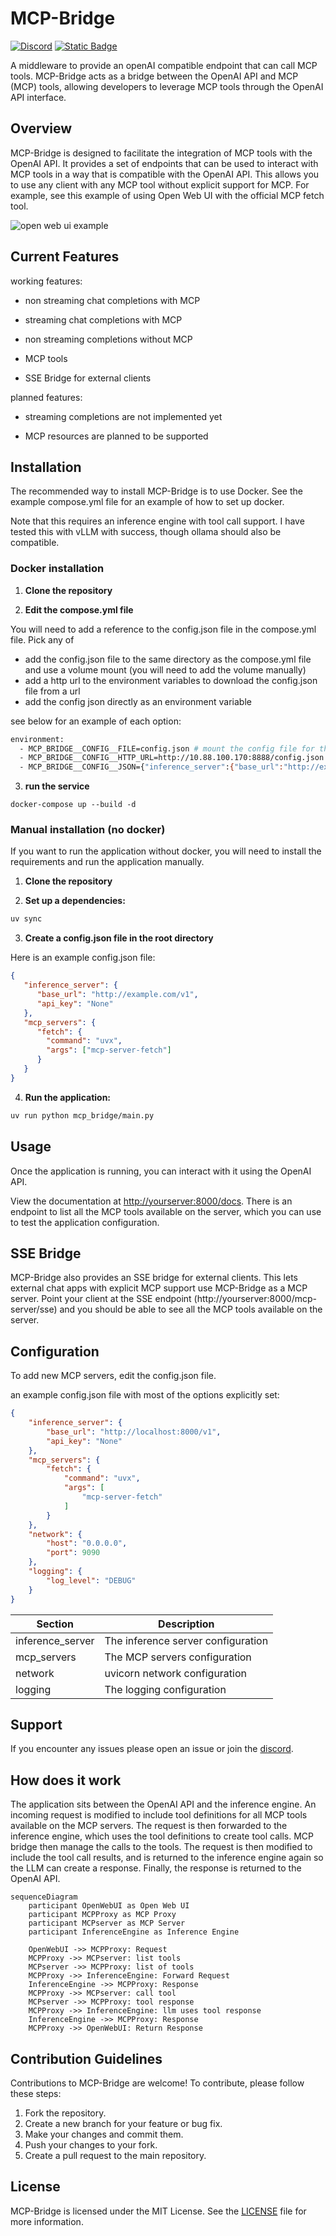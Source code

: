 # MCP-Bridge

<p>
  <a href="https://discord.gg/4NVQHqNxSZ"><img alt="Discord" src="https://img.shields.io/discord/1320517159331430480?style=flat&logo=discord&color=blue"></a>
  <a href="LICENSE"><img alt="Static Badge" src="https://img.shields.io/badge/License-MIT-blue?style=flat"></a>
</p>


A middleware to provide an openAI compatible endpoint that can call MCP tools. MCP-Bridge acts as a bridge between the OpenAI API and MCP (MCP) tools, allowing developers to leverage MCP tools through the OpenAI API interface.

## Overview
MCP-Bridge is designed to facilitate the integration of MCP tools with the OpenAI API. It provides a set of endpoints that can be used to interact with MCP tools in a way that is compatible with the OpenAI API. This allows you to use any client with any MCP tool without explicit support for MCP. For example, see this example of using Open Web UI with the official MCP fetch tool. 

![open web ui example](/assets/owui_example.png)

## Current Features

working features:

- non streaming chat completions with MCP
- streaming chat completions with MCP

- non streaming completions without MCP

- MCP tools

- SSE Bridge for external clients

planned features:

- streaming completions are not implemented yet

- MCP resources are planned to be supported

## Installation

The recommended way to install MCP-Bridge is to use Docker. See the example compose.yml file for an example of how to set up docker. 

Note that this requires an inference engine with tool call support. I have tested this with vLLM with success, though ollama should also be compatible.

### Docker installation

1. **Clone the repository**

2. **Edit the compose.yml file**

You will need to add a reference to the config.json file in the compose.yml file. Pick any of
- add the config.json file to the same directory as the compose.yml file and use a volume mount (you will need to add the volume manually)
- add a http url to the environment variables to download the config.json file from a url
- add the config json directly as an environment variable

see below for an example of each option:
```bash
environment:
  - MCP_BRIDGE__CONFIG__FILE=config.json # mount the config file for this to work
  - MCP_BRIDGE__CONFIG__HTTP_URL=http://10.88.100.170:8888/config.json
  - MCP_BRIDGE__CONFIG__JSON={"inference_server":{"base_url":"http://example.com/v1","api_key":"None"},"mcp_servers":{"fetch":{"command":"uvx","args":["mcp-server-fetch"]}}}
```

3. **run the service**
```
docker-compose up --build -d
```

### Manual installation (no docker)

If you want to run the application without docker, you will need to install the requirements and run the application manually.

1. **Clone the repository**

2. **Set up a dependencies:**
```bash
uv sync
```

3. **Create a config.json file in the root directory**

Here is an example config.json file:
```json
{
   "inference_server": {
      "base_url": "http://example.com/v1",
      "api_key": "None"
   },
   "mcp_servers": {
      "fetch": {
        "command": "uvx",
        "args": ["mcp-server-fetch"]
      }
   }
}
```

4. **Run the application:**
```bash
uv run python mcp_bridge/main.py
```

## Usage
Once the application is running, you can interact with it using the OpenAI API.

View the documentation at [http://yourserver:8000/docs](http://localhost:8000/docs). There is an endpoint to list all the MCP tools available on the server, which you can use to test the application configuration.

## SSE Bridge
MCP-Bridge also provides an SSE bridge for external clients. This lets external chat apps with explicit MCP support use MCP-Bridge as a MCP server. Point your client at the SSE endpoint (http://yourserver:8000/mcp-server/sse) and you should be able to see all the MCP tools available on the server.

## Configuration

To add new MCP servers, edit the config.json file.

an example config.json file with most of the options explicitly set:

```json
{
    "inference_server": {
        "base_url": "http://localhost:8000/v1",
        "api_key": "None"
    },
    "mcp_servers": {
        "fetch": {
            "command": "uvx",
            "args": [
                "mcp-server-fetch"
            ]
        }
    },
    "network": {
        "host": "0.0.0.0",
        "port": 9090
    },
    "logging": {
        "log_level": "DEBUG"
    }
}
```

| Section          | Description                        |
| ---------------- | ---------------------------------- |
| inference_server | The inference server configuration |
| mcp_servers      | The MCP servers configuration      |
| network          | uvicorn network configuration      |
| logging          | The logging configuration          |

## Support

If you encounter any issues please open an issue or join the [discord](https://discord.gg/4NVQHqNxSZ).

## How does it work

The application sits between the OpenAI API and the inference engine. An incoming request is modified to include tool definitions for all MCP tools available on the MCP servers. The request is then forwarded to the inference engine, which uses the tool definitions to create tool calls. MCP bridge then manage the calls to the tools. The request is then modified to include the tool call results, and is returned to the inference engine again so the LLM can create a response. Finally, the response is returned to the OpenAI API.

```mermaid
sequenceDiagram
    participant OpenWebUI as Open Web UI
    participant MCPProxy as MCP Proxy
    participant MCPserver as MCP Server
    participant InferenceEngine as Inference Engine

    OpenWebUI ->> MCPProxy: Request
    MCPProxy ->> MCPserver: list tools
    MCPserver ->> MCPProxy: list of tools
    MCPProxy ->> InferenceEngine: Forward Request
    InferenceEngine ->> MCPProxy: Response
    MCPProxy ->> MCPserver: call tool
    MCPserver ->> MCPProxy: tool response
    MCPProxy ->> InferenceEngine: llm uses tool response
    InferenceEngine ->> MCPProxy: Response
    MCPProxy ->> OpenWebUI: Return Response
```

## Contribution Guidelines
Contributions to MCP-Bridge are welcome! To contribute, please follow these steps:
1. Fork the repository.
2. Create a new branch for your feature or bug fix.
3. Make your changes and commit them.
4. Push your changes to your fork.
5. Create a pull request to the main repository.

## License
MCP-Bridge is licensed under the MIT License. See the [LICENSE](LICENSE) file for more information.

